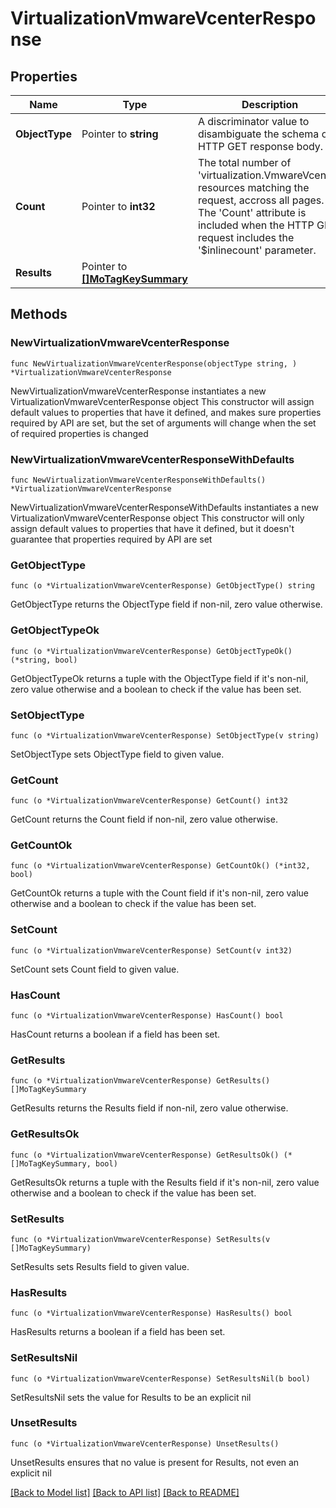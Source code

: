 # VirtualizationVmwareVcenterResponse

## Properties

Name | Type | Description | Notes
------------ | ------------- | ------------- | -------------
**ObjectType** | Pointer to **string** | A discriminator value to disambiguate the schema of a HTTP GET response body. | 
**Count** | Pointer to **int32** | The total number of &#39;virtualization.VmwareVcenter&#39; resources matching the request, accross all pages. The &#39;Count&#39; attribute is included when the HTTP GET request includes the &#39;$inlinecount&#39; parameter. | [optional] 
**Results** | Pointer to [**[]MoTagKeySummary**](mo.TagKeySummary.md) |  | [optional] 

## Methods

### NewVirtualizationVmwareVcenterResponse

`func NewVirtualizationVmwareVcenterResponse(objectType string, ) *VirtualizationVmwareVcenterResponse`

NewVirtualizationVmwareVcenterResponse instantiates a new VirtualizationVmwareVcenterResponse object
This constructor will assign default values to properties that have it defined,
and makes sure properties required by API are set, but the set of arguments
will change when the set of required properties is changed

### NewVirtualizationVmwareVcenterResponseWithDefaults

`func NewVirtualizationVmwareVcenterResponseWithDefaults() *VirtualizationVmwareVcenterResponse`

NewVirtualizationVmwareVcenterResponseWithDefaults instantiates a new VirtualizationVmwareVcenterResponse object
This constructor will only assign default values to properties that have it defined,
but it doesn't guarantee that properties required by API are set

### GetObjectType

`func (o *VirtualizationVmwareVcenterResponse) GetObjectType() string`

GetObjectType returns the ObjectType field if non-nil, zero value otherwise.

### GetObjectTypeOk

`func (o *VirtualizationVmwareVcenterResponse) GetObjectTypeOk() (*string, bool)`

GetObjectTypeOk returns a tuple with the ObjectType field if it's non-nil, zero value otherwise
and a boolean to check if the value has been set.

### SetObjectType

`func (o *VirtualizationVmwareVcenterResponse) SetObjectType(v string)`

SetObjectType sets ObjectType field to given value.


### GetCount

`func (o *VirtualizationVmwareVcenterResponse) GetCount() int32`

GetCount returns the Count field if non-nil, zero value otherwise.

### GetCountOk

`func (o *VirtualizationVmwareVcenterResponse) GetCountOk() (*int32, bool)`

GetCountOk returns a tuple with the Count field if it's non-nil, zero value otherwise
and a boolean to check if the value has been set.

### SetCount

`func (o *VirtualizationVmwareVcenterResponse) SetCount(v int32)`

SetCount sets Count field to given value.

### HasCount

`func (o *VirtualizationVmwareVcenterResponse) HasCount() bool`

HasCount returns a boolean if a field has been set.

### GetResults

`func (o *VirtualizationVmwareVcenterResponse) GetResults() []MoTagKeySummary`

GetResults returns the Results field if non-nil, zero value otherwise.

### GetResultsOk

`func (o *VirtualizationVmwareVcenterResponse) GetResultsOk() (*[]MoTagKeySummary, bool)`

GetResultsOk returns a tuple with the Results field if it's non-nil, zero value otherwise
and a boolean to check if the value has been set.

### SetResults

`func (o *VirtualizationVmwareVcenterResponse) SetResults(v []MoTagKeySummary)`

SetResults sets Results field to given value.

### HasResults

`func (o *VirtualizationVmwareVcenterResponse) HasResults() bool`

HasResults returns a boolean if a field has been set.

### SetResultsNil

`func (o *VirtualizationVmwareVcenterResponse) SetResultsNil(b bool)`

 SetResultsNil sets the value for Results to be an explicit nil

### UnsetResults
`func (o *VirtualizationVmwareVcenterResponse) UnsetResults()`

UnsetResults ensures that no value is present for Results, not even an explicit nil

[[Back to Model list]](../README.md#documentation-for-models) [[Back to API list]](../README.md#documentation-for-api-endpoints) [[Back to README]](../README.md)



